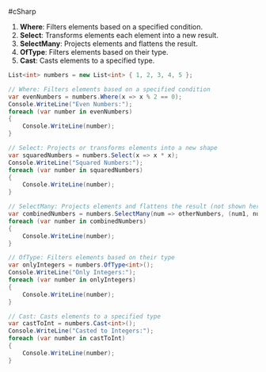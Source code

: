 #cSharp 
1. **Where**: Filters elements based on a specified condition.
2. **Select**: Transforms elements each element into a new result.
3. **SelectMany**: Projects elements and flattens the result.
4. **OfType**: Filters elements based on their type.
5. **Cast**: Casts elements to a specified type.
```c#
List<int> numbers = new List<int> { 1, 2, 3, 4, 5 };

// Where: Filters elements based on a specified condition
var evenNumbers = numbers.Where(x => x % 2 == 0);
Console.WriteLine("Even Numbers:");
foreach (var number in evenNumbers)
{
	Console.WriteLine(number);
}

// Select: Projects or transforms elements into a new shape
var squaredNumbers = numbers.Select(x => x * x);
Console.WriteLine("Squared Numbers:");
foreach (var number in squaredNumbers)
{
	Console.WriteLine(number);
}

// SelectMany: Projects elements and flattens the result (not shown here)
var combinedNumbers = numbers.SelectMany(num => otherNumbers, (num1, num2) => num1 * num2); Console.WriteLine("Combined Numbers:");
foreach (var number in combinedNumbers)
{
	Console.WriteLine(number);
}

// OfType: Filters elements based on their type
var onlyIntegers = numbers.OfType<int>();
Console.WriteLine("Only Integers:");
foreach (var number in onlyIntegers)
{
	Console.WriteLine(number);
}

// Cast: Casts elements to a specified type
var castToInt = numbers.Cast<int>();
Console.WriteLine("Casted to Integers:");
foreach (var number in castToInt)
{
	Console.WriteLine(number);
}
